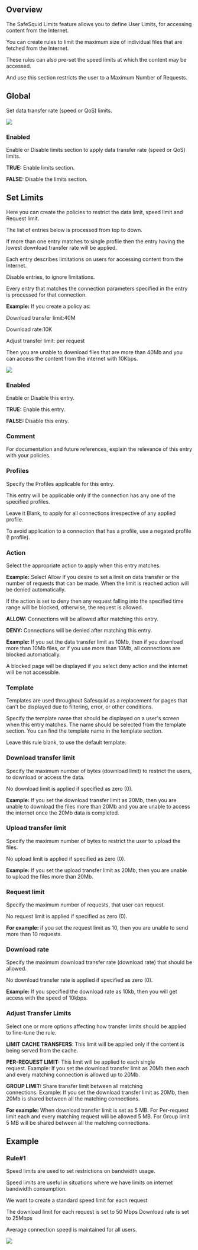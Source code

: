## Overview

The SafeSquid Limits feature allows you to define User Limits, for accessing content from the Internet.

You can create rules to limit the maximum size of individual files that are fetched from the Internet.

These rules can also pre-set the speed limits at which the content may be accessed.

And use this section restricts the user to a Maximum Number of Requests.

## Global

Set data transfer rate (speed or QoS) limits.

![](/img/Configure/Restriction_Profiles/Speed_Limits/image1.webp)
### Enabled

Enable or Disable limits section to apply data transfer rate (speed or QoS) limits.

**TRUE:** Enable limits section.

**FALSE:** Disable the limits section.

## Set Limits

Here you can create the policies to restrict the data limit, speed limit and Request limit.

The list of entries below is processed from top to down.

If more than one entry matches to single profile then the entry having the lowest download transfer rate will be applied.

Each entry describes limitations on users for accessing content from the Internet.

Disable entries, to ignore limitations.

Every entry that matches the connection parameters specified in the entry is processed for that connection.

**Example:** If you create a policy as:

Download transfer limit:40M

Download rate:10K

Adjust transfer limit: per request

Then you are unable to download files that are more than 40Mb and you can access the content from the internet with 10Kbps.

![](/img/Configure/Restriction_Profiles/Speed_Limits/image2.webp)

### Enabled

Enable or Disable this entry.

**TRUE:** Enable this entry.

**FALSE:** Disable this entry.

### Comment

For documentation and future references, explain the relevance of this entry with your policies.

### Profiles

Specify the Profiles applicable for this entry.

This entry will be applicable only if the connection has any one of the specified profiles.

Leave it Blank, to apply for all connections irrespective of any applied profile.

To avoid application to a connection that has a profile, use a negated profile (! profile).

### Action

Select the appropriate action to apply when this entry matches.

**Example:** Select Allow if you desire to set a limit on data transfer or the number of requests that can be made. When the limit is reached action will be denied automatically.

If the action is set to deny then any request falling into the specified time range will be blocked, otherwise, the request is allowed.

**ALLOW:** Connections will be allowed after matching this entry.

**DENY:** Connections will be denied after matching this entry.

**Example:** If you set the data transfer limit as 10Mb, then if you download more than 10Mb files, or if you use more than 10Mb, all connections are blocked automatically.

A blocked page will be displayed if you select deny action and the internet will be not accessible.

### Template

Templates are used throughout Safesquid as a replacement for pages that can't be displayed due to filtering, error, or other conditions.

Specify the template name that should be displayed on a user's screen when this entry matches. The name should be selected from the template section. You can find the template name in the template section.

Leave this rule blank, to use the default template.

### Download transfer limit

Specify the maximum number of bytes (download limit) to restrict the users, to download or access the data.

No download limit is applied if specified as zero (0).

**Example:** If you set the download transfer limit as 20Mb, then you are unable to download the files more than 20Mb and you are unable to access the internet once the 20Mb data is completed.

### Upload transfer limit

Specify the maximum number of bytes to restrict the user to upload the files.

No upload limit is applied if specified as zero (0).

**Example:** If you set the upload transfer limit as 20Mb, then you are unable to upload the files more than 20Mb.

### Request limit

Specify the maximum number of requests, that user can request.

No request limit is applied if specified as zero (0).

**For example:** if you set the request limit as 10, then you are unable to send more than 10 requests.

### Download rate

Specify the maximum download transfer rate (download rate) that should be allowed.

No download transfer rate is applied if specified as zero (0).

**Example:** If you specified the download rate as 10kb, then you will get access with the speed of 10kbps.

### Adjust Transfer Limits

Select one or more options affecting how transfer limits should be applied to fine-tune the rule.

**LIMIT CACHE TRANSFERS**: This limit will be applied only if the content is being served from the cache.

**PER-REQUEST LIMIT:** This limit will be applied to each single request. Example: If you set the download transfer limit as 20Mb then each and every matching connection is allowed up to 20Mb.

**GROUP LIMIT:** Share transfer limit between all matching connections. Example: If you set the download transfer limit as 20Mb, then 20Mb is shared between all the matching connections.

**For example:**
When download transfer limit is set as 5 MB.
For Per-request limit each and every matching request will be allowed 5 MB.
For Group limit 5 MB will be shared between all the matching connections.


## Example

### Rule#1

Speed limits are used to set restrictions on bandwidth usage.

Speed limits are useful in situations where we have limits on internet bandwidth consumption.

We want to create a standard speed limit for each request

The download limit for each request is set to 50 Mbps Download rate is set to 25Mbps

Average connection speed is maintained for all users.

![](/img/Configure/Restriction_Profiles/Speed_Limits/image3.webp)